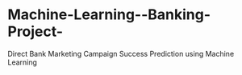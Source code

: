 # Machine-Learning--Banking-Project-
Direct Bank Marketing Campaign Success Prediction using Machine Learning
